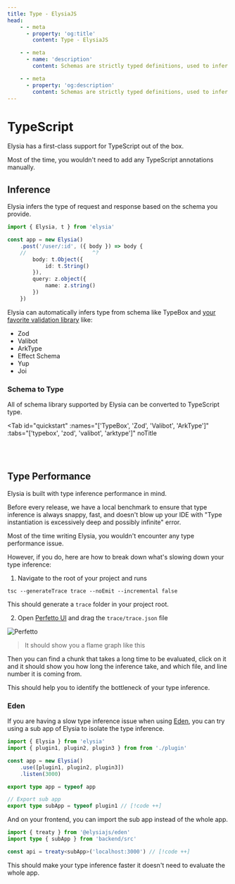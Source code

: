 ```yaml
---
title: Type - ElysiaJS
head:
    - - meta
      - property: 'og:title'
        content: Type - ElysiaJS

    - - meta
      - name: 'description'
        content: Schemas are strictly typed definitions, used to infer TypeScript's type and data validation of an incoming request and outgoing response. Elysia's schema validation is based on Sinclair's TypeBox, a TypeScript library for data validation.

    - - meta
      - property: 'og:description'
        content: Schemas are strictly typed definitions, used to infer TypeScript's type and data validation of an incoming request and outgoing response. Elysia's schema validation is based on Sinclair's TypeBox, a TypeScript library for data validation.
---
```


<script setup>
import Card from '../components/nearl/card.vue'
import Deck from '../components/nearl/card-deck.vue'
import Tab from '../components/fern/tab.vue'
</script>

# TypeScript

Elysia has a first-class support for TypeScript out of the box.

Most of the time, you wouldn't need to add any TypeScript annotations manually.

## Inference
Elysia infers the type of request and response based on the schema you provide.

```ts
import { Elysia, t } from 'elysia'

const app = new Elysia()
  	.post('/user/:id', ({ body }) => body {
   	//                     ^?
	  	body: t.Object({
			id: t.String()
		}),
		query: z.object({
			name: z.string()
		})
   	})
```

Elysia can automatically infers type from schema like TypeBox and [your favorite validation library](/essential/validation#standard-schema) like:
- Zod
- Valibot
- ArkType
- Effect Schema
- Yup
- Joi

### Schema to Type

All of schema library supported by Elysia can be converted to TypeScript type.

<Tab
	id="quickstart"
	:names="['TypeBox', 'Zod', 'Valibot', 'ArkType']"
	:tabs="['typebox', 'zod', 'valibot', 'arktype']"
	noTitle
>

<template v-slot:typebox>

```ts twoslash
import { Elysia, t } from 'elysia'

const User = t.Object({
  	id: t.String(),
  	name: t.String()
})

type User = typeof User['static']
//    ^?
```

</template>

<template v-slot:zod>

```ts twoslash
import { z } from 'zod'

const User = z.object({
  	id: z.string(),
  	name: z.string()
})

type User = z.infer<typeof User>
//    ^?
```

</template>

<template v-slot:valibot>

```ts twoslash
import * as v from 'valibot'

const User = v.object({
  	id: v.string(),
  	name: v.string()
})

type User = v.InferOutput<typeof User>
//    ^?
```

</template>

<template v-slot:arktype>

```ts twoslash
import { type } from 'arktype'

const User = type({
  	id: 'string',
  	name: 'string'
})

type User = typeof User.infer
//    ^?
```

</template>

</Tab>

<br>
<br>

## Type Performance

Elysia is built with type inference performance in mind.

Before every release, we have a local benchmark to ensure that type inference is always snappy, fast, and doesn't blow up your IDE with "Type instantiation is excessively deep and possibly infinite" error.

Most of the time writing Elysia, you wouldn't encounter any type performance issue.

However, if you do, here are how to break down what's slowing down your type inference:

1. Navigate to the root of your project and runs
```
tsc --generateTrace trace --noEmit --incremental false
```

This should generate a `trace` folder in your project root.

2. Open [Perfetto UI](https://ui.perfetto.dev) and drag the `trace/trace.json` file

![Perfetto](/assets/perfetto.webp)

> It should show you a flame graph like this

Then you can find a chunk that takes a long time to be evaluated, click on it and it should show you how long the inference take, and which file, and line number it is coming from.

This should help you to identify the bottleneck of your type inference.

### Eden

If you are having a slow type inference issue when using [Eden](/eden/overview), you can try using a sub app of Elysia to isolate the type inference.

```ts [backend/src/index.ts]
import { Elysia } from 'elysia'
import { plugin1, plugin2, plugin3 } from from './plugin'

const app = new Elysia()
	.use([plugin1, plugin2, plugin3])
  	.listen(3000)

export type app = typeof app

// Export sub app
export type subApp = typeof plugin1 // [!code ++]
```

And on your frontend, you can import the sub app instead of the whole app.

```ts [frontend/src/index.ts]
import { treaty } from '@elysiajs/eden'
import type { subApp } from 'backend/src'

const api = treaty<subApp>('localhost:3000') // [!code ++]
```

This should make your type inference faster it doesn't need to evaluate the whole app.
